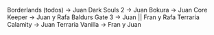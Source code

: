 Borderlands (todos) -> Juan
Dark Souls 2 -> Juan
Bokura -> Juan
Core Keeper -> Juan y Rafa
Baldurs Gate 3 -> Juan || Fran y Rafa
Terraria Calamity -> Juan
Terraria Vanilla -> Fran y Juan
